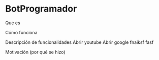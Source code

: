 # BotProgramador

Que es



Cómo funciona



Descripción de funcionalidades
    Abrir youtube
    Abrir google
    fnaiksf
    fasf


Motivación (por qué se hizo)